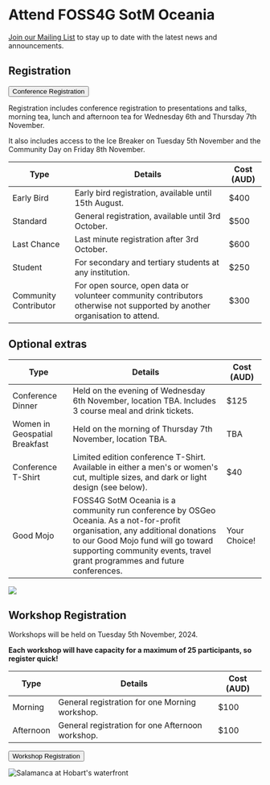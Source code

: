 # Attend FOSS4G SotM Oceania

[Join our Mailing List](#/mailing-list) to stay up to date with the latest news and announcements.

## Registration

<button target="https://ti.to/osgeo-oceania/foss4g-sotm-oceania-2024" className=" mt-8 block">
    Conference Registration
</button>

Registration includes conference registration to presentations and talks, morning tea, lunch and afternoon tea for Wednesday 6th and Thursday 7th November.

It also includes access to the Ice Breaker on Tuesday 5th November and the Community Day on Friday 8th November.

| Type                  | Details                                                                                                                   | Cost (AUD) |
| --------------------- | ------------------------------------------------------------------------------------------------------------------------- | ---------- |
| Early Bird            | Early bird registration, available until 15th August.                                                                     | $400       |
| Standard              | General registration, available until 3rd October.                                                                        | $500       |
| Last Chance           | Last minute registration after 3rd October.                                                                               | $600       |
| Student               | For secondary and tertiary students at any institution.                                                                   | $250       |
| Community Contributor | For open source, open data or volunteer community contributors otherwise not supported by another organisation to attend. | $300       |

## Optional extras

| Type                          | Details                                                                                                                                                                                                                                          | Cost (AUD)   |
| ----------------------------- | ------------------------------------------------------------------------------------------------------------------------------------------------------------------------------------------------------------------------------------------------ | ------------ |
| Conference Dinner             | Held on the evening of Wednesday 6th November, location TBA. Includes 3 course meal and drink tickets.                                                                                                                                           | $125         |
| Women in Geospatial Breakfast | Held on the morning of Thursday 7th November, location TBA.                                                                                                                                                                                      | TBA          |
| Conference T-Shirt            | Limited edition conference T-Shirt. Available in either a men's or women's cut, multiple sizes, and dark or light design (see below).                                                                                                            | $40          |
| Good Mojo                     | FOSS4G SotM Oceania is a community run conference by OSGeo Oceania. As a not-for-profit organisation, any additional donations to our Good Mojo fund will go toward supporting community events, travel grant programmes and future conferences. | Your Choice! |

<div>
    <img className="w-28 h-auto md:w-auto md:h-96" src="/imgs/2024/tshirts_mockup.webp">
</div>

## Workshop Registration

Workshops will be held on Tuesday 5th November, 2024.

**Each workshop will have capacity for a maximum of 25 participants, so register quick!**

| Type      | Details                                          | Cost (AUD) |
| --------- | ------------------------------------------------ | ---------- |
| Morning   | General registration for one Morning workshop.   | $100       |
| Afternoon | General registration for one Afternoon workshop. | $100       |

<button target="https://ti.to/osgeo-oceania/foss4g-sotm-oceania-2024-workshops" className="m-auto mt-8 block">
    Workshop Registration
</button>

![Salamanca at Hobart's waterfront](/imgs/waterfront.jpg)
